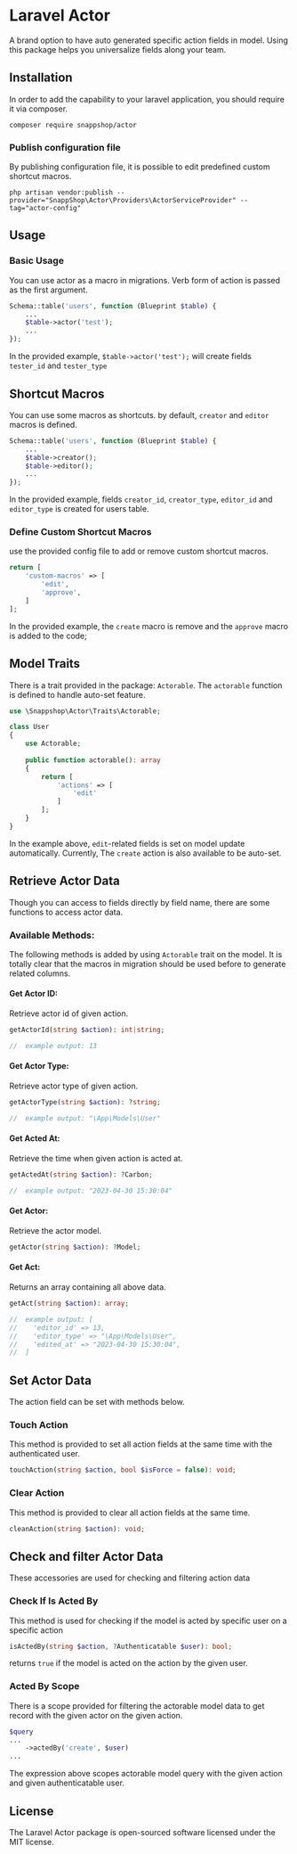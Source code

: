 # Laravel Actor

A brand option to have auto generated specific action fields in model. Using this package helps you universalize fields
along your team.

## Installation

In order to add the capability to your laravel application, you should require it via composer.

```shell
composer require snappshop/actor
```

### Publish configuration file

By publishing configuration file, it is possible to edit predefined custom shortcut macros.

```shell
php artisan vendor:publish --provider="SnappShop\Actor\Providers\ActorServiceProvider" --tag="actor-config"
```

## Usage

### Basic Usage

You can use actor as a macro in migrations. Verb form of action is passed as the first argument.

```php
Schema::table('users', function (Blueprint $table) {
    ...
    $table->actor('test');
    ...
});
```

In the provided example, `$table->actor('test');` will create fields `tester_id` and `tester_type`

## Shortcut Macros

You can use some macros as shortcuts. by default, `creator` and `editor` macros is defined.

```php
Schema::table('users', function (Blueprint $table) {
    ...
    $table->creator();
    $table->editor();
    ...
});
```

In the provided example, fields `creator_id`, `creator_type`, `editor_id` and `editor_type` is created for users table.

### Define Custom Shortcut Macros

use the provided config file to add or remove custom shortcut macros.

```php
return [
    'custom-macros' => [
        'edit',
        'approve',
    ]
];
```

In the provided example, the `create` macro is remove and the `approve` macro is added to the code;

## Model Traits

There is a trait provided in the package: `Actorable`. The `actorable` function is defined to handle auto-set feature.

```php
use \Snappshop\Actor\Traits\Actorable;

class User
{
    use Actorable;
    
    public function actorable(): array
    {
        return [
            'actions' => [
                'edit'
            ]
        ];
    } 
}
```

In the example above, `edit`-related fields is set on model update automatically.
Currently, The `create` action is also available to be auto-set.

## Retrieve Actor Data

Though you can access to fields directly by field name, there are some functions to access actor data.

### Available Methods:

The following methods is added by using `Actorable` trait on the model. It is totally clear that the macros in migration
should be used before to generate related columns.

#### Get Actor ID:

Retrieve actor id of given action.

```php
getActorId(string $action): int|string;

//  example output: 13
```

#### Get Actor Type:

Retrieve actor type of given action.

```php
getActorType(string $action): ?string;

//  example output: "\App\Models\User"
```

#### Get Acted At:

Retrieve the time when given action is acted at.

```php
getActedAt(string $action): ?Carbon;

//  example output: "2023-04-30 15:30:04"
```

#### Get Actor:

Retrieve the actor model.

```php
getActor(string $action): ?Model;
```

#### Get Act:

Returns an array containing all above data.

```php
getAct(string $action): array;

//  example output: [
//    'editor_id' => 13,
//    'editor_type' => "\App\Models\User",
//    'edited_at' => "2023-04-30 15:30:04",
//  ]

```

## Set Actor Data

The action field can be set with methods below.

### Touch Action

This method is provided to set all action fields at the same time with the authenticated user.

```php
touchAction(string $action, bool $isForce = false): void;
```

### Clear Action

This method is provided to clear all action fields at the same time.

```php
cleanAction(string $action): void;
```

## Check and filter Actor Data
These accessories are used for checking and filtering action data

### Check If Is Acted By
This method is used for checking if the model is acted by specific user on a specific action

```php
isActedBy(string $action, ?Authenticatable $user): bool;
```
returns `true` if the model is acted on the action by the given user.

### Acted By Scope
There is a scope provided for filtering the actorable model data to get record with the given actor on the given action.

```php
$query
...
    ->actedBy('create', $user)
...
```
The expression above scopes actorable model query with the given action and given authenticatable user.

## License

The Laravel Actor package is open-sourced software licensed under the MIT license.
